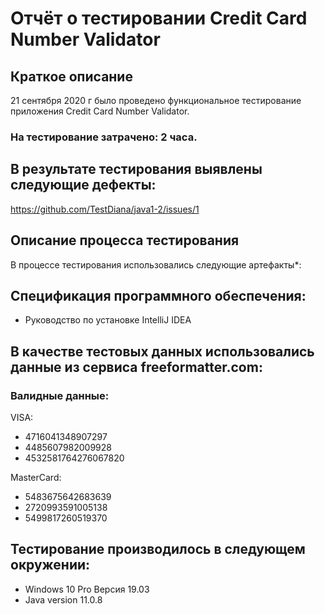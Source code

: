 # Отчёт о тестировании Credit Card Number Validator
## Краткое описание
21 сентября 2020 г было проведено функциональное тестирование приложения Credit Card Number Validator.

### На тестирование затрачено: 2 часа.

## В результате тестирования выявлены следующие дефекты:

https://github.com/TestDiana/java1-2/issues/1

## Описание процесса тестирования
В процессе тестирования использовались следующие артефакты*:

## Спецификация программного обеспечения:
* Руководство по установке IntelliJ IDEA


## В качестве тестовых данных использовались данные из сервиса freeformatter.com:

### Валидные данные:

VISA:
* 4716041348907297
* 4485607982009928
* 4532581764276067820

MasterCard:
* 5483675642683639
* 2720993591005138
* 5499817260519370

## Тестирование производилось в следующем окружении:

* Windows 10 Pro Версия 19.03
* Java version 11.0.8